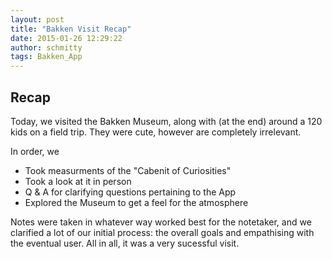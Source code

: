 ```yaml
---
layout: post
title: "Bakken Visit Recap"
date: 2015-01-26 12:29:22
author: schmitty
tags: Bakken_App
---
```


## Recap

Today, we visited the Bakken Museum, along with (at the end) around a 120 kids on a field trip. They were cute, however are completely irrelevant.

In order, we

+ Took measurments of the "Cabenit of Curiosities"
+ Took a look at it in person
+ Q & A for clarifying questions pertaining to the App
+ Explored the Museum to get a feel for the atmosphere

Notes were taken in whatever way worked best for the notetaker, and we clarified a lot of our initial process: the overall goals and empathising with the eventual user.
All in all, it was a very sucessful visit. 

